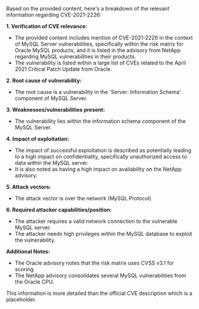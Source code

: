 Based on the provided content, here's a breakdown of the relevant information regarding CVE-2021-2226:

**1. Verification of CVE relevance:**

*   The provided content includes mention of CVE-2021-2226 in the context of MySQL Server vulnerabilities, specifically within the risk matrix for Oracle MySQL products, and it is listed in the advisory from NetApp regarding MySQL vulnerabilities in their products.
*   The vulnerability is listed within a large list of CVEs related to the April 2021 Critical Patch Update from Oracle.

**2. Root cause of vulnerability:**
*   The root cause is a vulnerability in the 'Server: Information Schema' component of MySQL Server.

**3. Weaknesses/vulnerabilities present:**
*   The vulnerability lies within the information schema component of the MySQL Server.

**4. Impact of exploitation:**
*   The impact of successful exploitation is described as potentially leading to a high impact on confidentiality, specifically unauthorized access to data within the MySQL server.
*   It is also noted as having a high impact on availability on the NetApp advisory.

**5. Attack vectors:**
*   The attack vector is over the network (MySQL Protocol)

**6. Required attacker capabilities/position:**
*   The attacker requires a valid network connection to the vulnerable MySQL server.
*   The attacker needs high privileges within the MySQL database to exploit the vulnerability.

**Additional Notes:**

*   The Oracle advisory notes that the risk matrix uses CVSS v3.1 for scoring.
*   The NetApp advisory consolidates several MySQL vulnerabilities from the Oracle CPU.

This information is more detailed than the official CVE description which is a placeholder.